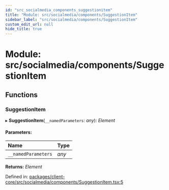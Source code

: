 ```yaml
---
id: "src_socialmedia_components_suggestionitem"
title: "Module: src/socialmedia/components/SuggestionItem"
sidebar_label: "src/socialmedia/components/SuggestionItem"
custom_edit_url: null
hide_title: true
---
```


# Module: src/socialmedia/components/SuggestionItem

## Functions

### SuggestionItem

▸ **SuggestionItem**(`__namedParameters`: *any*): *Element*

#### Parameters:

| Name | Type |
| :------ | :------ |
| `__namedParameters` | *any* |

**Returns:** *Element*

Defined in: [packages/client-core/src/socialmedia/components/SuggestionItem.tsx:5](https://github.com/xr3ngine/xr3ngine/blob/7e8e151f1/packages/client-core/src/socialmedia/components/SuggestionItem.tsx#L5)
